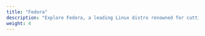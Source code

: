 ```yaml
---
title: "Fedora"
description: "Explore Fedora, a leading Linux distro renowned for cutting-edge software and innovation. Our tutorials cover installation, configuration, desktop environments, package management, system administration, and troubleshooting. Whether for testing or daily use, Fedora offers insights into the latest technologies."
weight: 4
---
```

